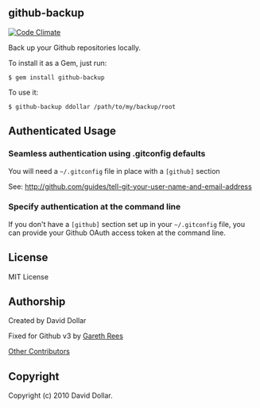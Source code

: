 ## github-backup

[![Code Climate](https://codeclimate.com/github/ddollar/github-backup/badges/gpa.svg)](https://codeclimate.com/github/ddollar/github-backup)

Back up your Github repositories locally.

To install it as a Gem, just run:

    $ gem install github-backup

To use it:

    $ github-backup ddollar /path/to/my/backup/root

## Authenticated Usage

### Seamless authentication using .gitconfig defaults

You will need a `~/.gitconfig` file in place with a `[github]` section

See: http://github.com/guides/tell-git-your-user-name-and-email-address

### Specify authentication at the command line

If you don't have a `[github]` section set up in your `~/.gitconfig` file, you
can provide your Github OAuth access token at the command line.

## License

MIT License

## Authorship

Created by David Dollar

Fixed for Github v3 by [Gareth Rees](https://github.com/garethrees)

[Other Contributors](https://github.com/ddollar/github-backup/graphs/contributors)

## Copyright

Copyright (c) 2010 David Dollar.
